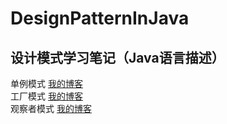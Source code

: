 # DesignPatternInJava
## 设计模式学习笔记（Java语言描述）
单例模式 [我的博客](http://blog.csdn.net/donggua3694857/article/details/66612049)    
工厂模式 [我的博客](http://blog.csdn.net/donggua3694857/article/details/72862179)    
观察者模式 [我的博客](http://blog.csdn.net/donggua3694857/article/details/77146264)    
